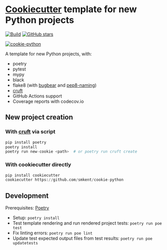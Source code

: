 # [Cookiecutter][cookiecutter] template for new Python projects

[![Build](https://img.shields.io/github/checks-status/smkent/cookie-python/main?label=build)][gh-actions]
[![GitHub stars](https://img.shields.io/github/stars/smkent/cookie-python?style=social)][repo]

[![cookie-python][logo]](#)

A template for new Python projects, with:

* poetry
* pytest
* mypy
* black
* flake8 (with [bugbear][flake8-bugbear] and [pep8-naming][pep8-naming])
* [cruft][cruft]
* GitHub Actions support
* Coverage reports with codecov.io

## New project creation

### With [cruft][cruft] via script

```python
pip install poetry
poetry install
poetry run new-cookie <path>  # or poetry run cruft create
```

### With cookiecutter directly

```python
pip install cookiecutter
cookiecutter https://github.com/smkent/cookie-python
```

## Development

Prerequisites: [Poetry][poetry]

* Setup: `poetry install`
* Test template rendering and run rendered project tests: `poetry run poe test`
* Fix linting errors: `poetry run poe lint`
* Update test expected output files from test results:
  `poetry run poe updatetests`

[cookiecutter]: https://github.com/cookiecutter/cookiecutter
[cruft]: https://github.com/cruft/cruft
[flake8-bugbear]: https://github.com/PyCQA/flake8-bugbear
[gh-actions]: https://github.com/smkent/cookie-python/actions?query=branch%3Amain
[logo]: https://raw.github.com/smkent/cookie-python/main/img/cookie-python.png
[pep8-naming]: https://github.com/PyCQA/pep8-naming
[poetry]: https://python-poetry.org/docs/#installation
[repo]: https://github.com/smkent/cookie-python
